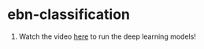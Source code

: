 # ebn-classification

1. Watch the video [here](https://drive.google.com/file/d/1v7Nhy3WeWVQOsH6TpYuZv1Q1gCXyaMOy/view?usp=sharing) to run the deep learning models!